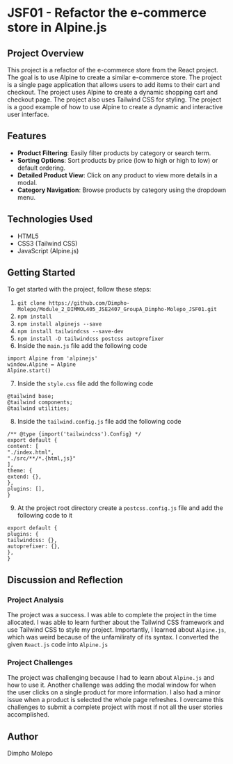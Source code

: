 # JSF01 - Refactor the e-commerce store in Alpine.js

## Project Overview
This project is a refactor of the e-commerce store from the React project. The goal is to use Alpine 
to create a similar e-commerce store. The project is a single page application that allows users to
add items to their cart and checkout. The project uses Alpine to create a dynamic shopping cart and
checkout page. The project also uses Tailwind CSS for styling. The project is a good example of
how to use Alpine to create a dynamic and interactive user interface.


## Features

- **Product Filtering**: Easily filter products by category or search term.
- **Sorting Options**: Sort products by price (low to high or high to low) or default ordering.
- **Detailed Product View**: Click on any product to view more details in a modal.
- **Category Navigation**: Browse products by category using the dropdown menu.

## Technologies Used

- HTML5
- CSS3 (Tailwind CSS)
- JavaScript (Alpine.js)

## Getting Started

To get started with the project, follow these steps:
1. `git clone https://github.com/Dimpho-Molepo/Module_2_DIMMOL405_JSE2407_GroupA_Dimpho-Molepo_JSF01.git`
2. `npm install`
3. `npm install alpinejs --save`
4. `npm install tailwindcss --save-dev`
5. `npm install -D tailwindcss postcss autoprefixer`
6. Inside the `main.js` file add the following code
```import './style.css'
import Alpine from 'alpinejs'
window.Alpine = Alpine
Alpine.start()
```
7. Inside the `style.css` file add the following code
```
@tailwind base;
@tailwind components;
@tailwind utilities;
```
8. Inside the `tailwind.config.js` file add the following code
```
/** @type {import('tailwindcss').Config} */
export default {
content: [
"./index.html",
"./src/**/*.{html,js}"
],
theme: {
extend: {},
},
plugins: [],
}
```
9. At the project root directory create a `postcss.config.js` file and add the following code to
it
```
export default {
plugins: {
tailwindcss: {},
autoprefixer: {},
},
}

```
## Discussion and Reflection
### Project Analysis
The project was a success. I was able to complete the project in the time allocated. I was able to learn further about the Tailwind CSS framework and use Tailwind CSS to style my project. Importantly, I learned about `Alpine.js`, which was weird because of the unfamiliraty of its syntax. I converted the given `React.js` code into `Alpine.js`

### Project Challenges
The project was challenging because I had to learn about `Alpine.js` and how to use it. Another challenge was adding the modal window for when the user clicks on a single product for more information. I also had a minor issue when a product is selected the whole page refreshes. I overcame this challenges to submit a complete project with most if not all the user stories accomplished.

## Author
Dimpho Molepo